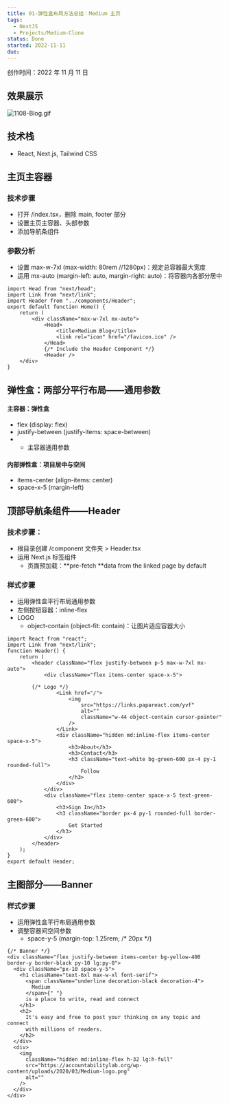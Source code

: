 ```yaml
---
title: 01-弹性盒布局方法总结：Medium 主页
tags:
  - NextJS
  - Projects/Medium-Clone
status: Done
started: 2022-11-11
due:
---
```

创作时间：2022 年 11 月 11 日
## 效果展示
![1108-Blog.gif](https://cdn.nlark.com/yuque/0/2022/gif/29677165/1667878225708-5cec9e05-5afe-48a0-8b92-8bca6cc384bd.gif#averageHue=%23efc800&clientId=u5e673f1f-7ab0-4&crop=0&crop=0&crop=1&crop=1&from=drop&height=254&id=ube1ff0d6&margin=%5Bobject%20Object%5D&name=1108-Blog.gif&originHeight=1141&originWidth=2518&originalType=binary&ratio=1&rotation=0&showTitle=false&size=3966181&status=done&style=none&taskId=uc9f6bccc-91d0-4dfe-86ec-bbd40bff4b4&title=&width=561)
## 技术栈
- React, Next.js, Tailwind CSS
## 主页主容器
### 技术步骤
- 打开 /index.tsx，删除 main, footer 部分
- 设置主页主容器、头部参数
- 添加导航条组件
### 参数分析
- 设置 max-w-7xl (max-width: 80rem //1280px)：规定总容器最大宽度
- 运用 mx-auto (margin-left: auto, margin-right: auto)：将容器内各部分居中

```tsx
import Head from "next/head";
import Link from "next/link";
import Header from "../components/Header";
export default function Home() {
	return (
		<div className="max-w-7xl mx-auto">
			<Head>
				<title>Medium Blog</title>
				<link rel="icon" href="/favicon.ico" />
			</Head>
			{/* Include the Header Component */}
			<Header />
    </div>
}
```

## 弹性盒：两部分平行布局——通用参数
#### 主容器：弹性盒
- flex (display: flex)
- justify-between (justify-items: space-between)
- - 主容器通用参数
#### 内部弹性盒：项目居中与空间
- items-center (align-items: center)
- space-x-5 (margin-left)
## 顶部导航条组件——Header 
### 技术步骤：
- 根目录创建 /component 文件夹 > Header.tsx
- 运用 Next.js <Link> 标签组件
   - 页面预加载：**pre-fetch **data from the linked page by default
### 样式步骤
- 运用弹性盒平行布局通用参数
- 左侧按钮容器：inline-flex
- LOGO
   - object-contain (object-fit: contain)：让图片适应容器大小

```tsx
import React from "react";
import Link from "next/link";
function Header() {
	return (
		<header className="flex justify-between p-5 max-w-7xl mx-auto">
			<div className="flex items-center space-x-5">
        
        {/* Logo */}
				<Link href="/">
					<img
						src="https://links.papareact.com/yvf"
						alt=""
						className="w-44 object-contain cursor-pointer"
					/>
				</Link>
				<div className="hidden md:inline-flex items-center space-x-5">
					<h3>About</h3>
					<h3>Contact</h3>
					<h3 className="text-white bg-green-600 px-4 py-1 rounded-full">
						Follow
					</h3>
				</div>
			</div>
			<div className="flex items-center space-x-5 text-green-600">
				<h3>Sign In</h3>
				<h3 className="border px-4 py-1 rounded-full border-green-600">
					Get Started
				</h3>
			</div>
		</header>
	);
}
export default Header;
```

## 主图部分——Banner
### 样式步骤
- 运用弹性盒平行布局通用参数
- 调整容器间空间参数
   - space-y-5 (margin-top: 1.25rem; /* 20px */)

```tsx
{/* Banner */}
<div className="flex justify-between items-center bg-yellow-400 border-y border-black py-10 lg:py-0">
  <div className="px-10 space-y-5">
    <h1 className="text-6xl max-w-xl font-serif">
      <span className="underline decoration-black decoration-4">
        Medium
      </span>{" "}
      is a place to write, read and connect
    </h1>
    <h2>
      It's easy and free to post your thinking on any topic and connect
      with millions of readers.
    </h2>
  </div>
  <div>
    <img
      className="hidden md:inline-flex h-32 lg:h-full"
      src="https://accountabilitylab.org/wp-content/uploads/2020/03/Medium-logo.png"
      alt=""
    />
  </div>
</div>
```